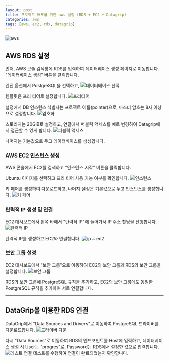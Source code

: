 ```yaml
---
layout: post
title: 프로젝트 배포를 위한 aws 설정 (RDS + EC2 + Datagrip)
categories: aws
tags: [aws, ec2, rds, datagrip]
---
```

![aws](https://sunnyfterrain.github.io/assets/img/awslogo.png)

## AWS RDS 설정

먼저, AWS 콘솔 검색창에 RDS를 입력하여 데이터베이스 생성 페이지로 이동합니다.
"데이터베이스 생성" 버튼을 클릭합니다.

엔진 옵션에서 PostgreSQL을 선택하고, 
![데이터베이스 선택](https://img1.daumcdn.net/thumb/R1280x0/?scode=mtistory2&fname=https%3A%2F%2Fblog.kakaocdn.net%2Fdn%2Fd4uX7F%2Fbtr3kx3fOOX%2Fy5UAx3faBy47FDcWvXaHIK%2Fimg.png)

템플릿은 프리 티어로 설정합니다.
![프리티어](https://img1.daumcdn.net/thumb/R1280x0/?scode=mtistory2&fname=https%3A%2F%2Fblog.kakaocdn.net%2Fdn%2FmqNlc%2Fbtr3kzfH0bw%2FYQTOQnXYZoX6cVQSZB0rsk%2Fimg.png)

설정에서 DB 인스턴스 식별자는 프로젝트 이름(pointer)으로, 마스터 암호는 8자 이상으로 설정합니다.
![암호화](https://img1.daumcdn.net/thumb/R1280x0/?scode=mtistory2&fname=https%3A%2F%2Fblog.kakaocdn.net%2Fdn%2FwTlJK%2Fbtr3Hn5QA3i%2FCJMpLaaJ7E23B3Ewn7fDBK%2Fimg.png)

스토리지는 20GiB로 설정하고, 연결에서 퍼블릭 액세스를 예로 변경하여 Datagrip에서 접근할 수 있게 합니다.
![퍼블릭 액세스](https://img1.daumcdn.net/thumb/R1280x0/?scode=mtistory2&fname=https%3A%2F%2Fblog.kakaocdn.net%2Fdn%2FcjzqPO%2Fbtr3psm2UyA%2FNonX97wGTLptF502G9T3gK%2Fimg.png)

나머지는 기본값으로 두고 데이터베이스를 생성합니다.

### AWS EC2 인스턴스 생성

AWS 콘솔에서 EC2를 검색하고 "인스턴스 시작" 버튼을 클릭합니다.

Ubuntu 이미지를 선택하고 프리 티어 사용 가능 여부를 확인합니다.
![인스턴스](https://img1.daumcdn.net/thumb/R1280x0/?scode=mtistory2&fname=https%3A%2F%2Fblog.kakaocdn.net%2Fdn%2FcU5LNb%2Fbtr3vOcfQZ8%2FbagA8GAyCbxhDdl9w54Zc0%2Fimg.png)

키 페어를 생성하여 다운로드하고, 나머지 설정은 기본값으로 두고 인스턴스를 생성합니다.
![키 페어](https://img1.daumcdn.net/thumb/R1280x0/?scode=mtistory2&fname=https%3A%2F%2Fblog.kakaocdn.net%2Fdn%2Fc7WZUI%2Fbtr3IC2yRkw%2FdcPgjT2P0G3SHD2YPaNmUk%2Fimg.png)

### 탄력적 IP 생성 및 연결

EC2 대시보드에서 왼쪽 바에서 "탄력적 IP"에 들어가서 IP 주소 할당을 진행합니다.
![탄력적 IP](https://img1.daumcdn.net/thumb/R1280x0/?scode=mtistory2&fname=https%3A%2F%2Fblog.kakaocdn.net%2Fdn%2FbZixtD%2Fbtr3vODjxt5%2FSKaVn9EuM0nyzdq0dJ7sv0%2Fimg.png)

탄력적 IP를 생성하고 EC2와 연결합니다.
![ip ~ ec2](https://img1.daumcdn.net/thumb/R1280x0/?scode=mtistory2&fname=https%3A%2F%2Fblog.kakaocdn.net%2Fdn%2FdvWjvh%2Fbtr3CmT0N2a%2FVofP0G1F088EhjxnSRKubK%2Fimg.png)

### 보안 그룹 설정

EC2 대시보드에서 "보안 그룹"으로 이동하여 EC2의 보안 그룹과 RDS의 보안 그룹을 설정합니다.
![보안 그룹](https://img1.daumcdn.net/thumb/R1280x0/?scode=mtistory2&fname=https%3A%2F%2Fblog.kakaocdn.net%2Fdn%2FnoFfC%2Fbtr3psHknft%2F1MInXjIb2ZdK6V0rGyN5g1%2Fimg.png)

RDS의 보안 그룹에 PostgreSQL 규칙을 추가하고, EC2의 보안 그룹에도 동일한 PostgreSQL 규칙을 추가하여 서로 연결합니다.

---


## DataGrip을 이용한 RDS 연결

DataGrip에서 "Data Sources and Drivers"로 이동하여 PostgreSQL 드라이버를 다운로드합니다.
![드라이버 다운](https://img1.daumcdn.net/thumb/R1280x0/?scode=mtistory2&fname=https%3A%2F%2Fblog.kakaocdn.net%2Fdn%2F88ejV%2Fbtr3IElK7TF%2F3hGx8yqfAgtzmBE18dePB1%2Fimg.png)

다시 "Data Sources"로 이동하여 RDS의 엔드포인트를 Host에 입력하고, 데이터베이스 생성 시 User는 "progres"로, Password는 RDS에서 설정한 값으로 입력합니다.
![테스트](https://img1.daumcdn.net/thumb/R1280x0/?scode=mtistory2&fname=https%3A%2F%2Fblog.kakaocdn.net%2Fdn%2FbTT1qv%2Fbtr3psm2TXX%2FpUZ20NKtPLpD5X1Wnk0OJK%2Fimg.png)
연결 테스트를 수행하여 연결이 완료되었는지 확인합니다.
